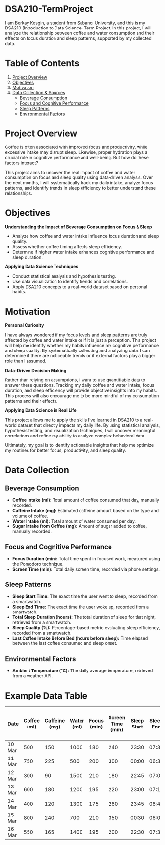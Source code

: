 # DSA210-TermProject

I am Berkay Kesgin, a student from Sabancı University, and this is my DSA210 (Introduction to Data Science) Term Project.
In this project, I will analyze the relationship between coffee and water consumption and their effects on focus duration and sleep patterns, supported by my collected data.

# Table of Contents

1. [Project Overview](#project-overview)
2. [Objectives](#objectives)
3. [Motivation](#motivation)
4. [Data Collection & Sources](#data-collection)
   - [Beverage Consumption](#beverage-consumption)
   - [Focus and Cognitive Performance](#focus-and-cognitive-performance)
   - [Sleep Patterns](#sleep-patterns)
   - [Environmental Factors](#environmental-factors)

# Project Overview

Coffee is often associated with improved focus and productivity, while excessive intake may disrupt sleep. Likewise, proper hydration plays a crucial role in cognitive performance and well-being. But how do these factors interact?

This project aims to uncover the real impact of coffee and water consumption on focus and sleep quality using data-driven analysis. Over the next months, I will systematically track my daily intake, analyze focus patterns, and identify trends in sleep efficiency to better understand these relationships.

# Objectives

**Understanding the Impact of Beverage Consumption on Focus & Sleep**
- Analyze how coffee and water intake influence focus duration and sleep quality.
- Assess whether coffee timing affects sleep efficiency.
- Determine if higher water intake enhances cognitive performance and sleep duration.

**Applying Data Science Techniques**
- Conduct statistical analysis and hypothesis testing.
- Use data visualization to identify trends and correlations.
- Apply DSA210 concepts to a real-world dataset based on personal habits.

# Motivation

**Personal Curiosity**

I have always wondered if my focus levels and sleep patterns are truly affected by coffee and water intake or if it is just a perception.
This project will help me identify whether my habits influence my cognitive performance and sleep quality. By systematically collecting and analyzing data, I can determine if there are noticeable trends or if external factors play a bigger role than I assumed.

**Data-Driven Decision Making**

Rather than relying on assumptions, I want to use quantifiable data to answer these questions. Tracking my daily coffee and water intake, focus duration, and sleep efficiency will provide objective insights into my habits. This process will also encourage me to be more mindful of my consumption patterns and their effects.

**Applying Data Science in Real Life**

This project allows me to apply the skills I’ve learned in DSA210 to a real-world dataset that directly impacts my daily life. By using statistical analysis, hypothesis testing, and visualization techniques, I will uncover meaningful correlations and refine my ability to analyze complex behavioral data.

Ultimately, my goal is to identify actionable insights that help me optimize my routines for better focus, productivity, and sleep quality.

# Data Collection

## **Beverage Consumption**
- **Coffee Intake (ml):** Total amount of coffee consumed that day, manually recorded.
- **Caffeine Intake (mg):** Estimated caffeine amount based on the type and volume of coffee.
- **Water Intake (ml):** Total amount of water consumed per day.
- **Sugar Intake from Coffee (mg):** Amount of sugar added to coffee, manually recorded.

## **Focus and Cognitive Performance**
- **Focus Duration (min):** Total time spent in focused work, measured using the Pomodoro technique.
- **Screen Time (min):** Total daily screen time, recorded via phone settings.

## **Sleep Patterns**
- **Sleep Start Time:** The exact time the user went to sleep, recorded from a smartwatch.
- **Sleep End Time:** The exact time the user woke up, recorded from a smartwatch.
- **Total Sleep Duration (hours):** The total duration of sleep for that night, retrieved from a smartwatch.
- **Sleep Quality (%):** Percentage-based metric evaluating sleep efficiency, recorded from a smartwatch.
- **Last Coffee Intake Before Bed (hours before sleep):** Time elapsed between the last coffee consumed and sleep onset.

## **Environmental Factors**
- **Ambient Temperature (°C):** The daily average temperature, retrieved from a weather API.

# Example Data Table

| Date  | Coffee (ml) | Caffeine (mg) | Water (ml) | Focus (min) | Screen Time (min) | Sleep Start | Sleep End | Sleep (hrs) | Sleep Quality (%) | Last Coffee (hrs before sleep) | Temperature (°C) | Sugar (mg) |
|--------|------------|---------------|------------|-------------|----------------|-------------|-------------|--------------|------------------|-----------------------------|----------------|------------|
| 10 Mar | 500        | 150           | 1000       | 180         | 240            | 23:30       | 07:30       | 8.0          | 85%              | 5                           | 15°C           | 20         |
| 11 Mar | 750        | 225           | 500        | 200         | 300            | 00:00       | 06:30       | 6.5          | 78%              | 3                           | 18°C           | 30         |
| 12 Mar | 300        | 90            | 1500       | 210         | 180            | 22:45       | 07:00       | 8.25         | 90%              | 6                           | 12°C           | 15         |
| 13 Mar | 600        | 180           | 1200       | 195         | 220            | 23:00       | 07:15       | 8.25         | 88%              | 4                           | 14°C           | 25         |
| 14 Mar | 400        | 120           | 1300       | 175         | 260            | 23:45       | 06:45       | 7.0          | 82%              | 5                           | 16°C           | 18         |
| 15 Mar | 800        | 240           | 700        | 210         | 350            | 00:30       | 06:00       | 5.5          | 70%              | 2                           | 20°C           | 35         |
| 16 Mar | 550        | 165           | 1400       | 195         | 200            | 22:30       | 07:30       | 9.0          | 92%              | 6                           | 13°C           | 22         |
